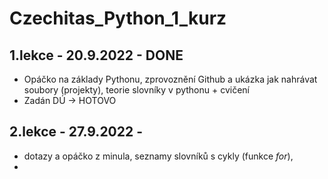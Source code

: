 # Czechitas_Python_1_kurz

## 1.lekce - 20.9.2022 - DONE
- Opáčko na základy Pythonu, zprovoznění Github a ukázka jak nahrávat soubory (projekty), teorie slovníky v pythonu + cvičení
- Zadán DÚ -> HOTOVO
## 2.lekce - 27.9.2022 - 
- dotazy a opáčko z minula, seznamy slovníků s cykly (funkce *for*),
- 